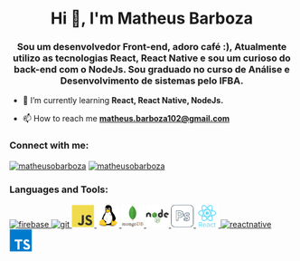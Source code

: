 <h1 align="center">Hi 👋, I'm Matheus Barboza</h1>
<h3 align="center">Sou um desenvolvedor Front-end, adoro café :), Atualmente utilizo as tecnologias React, React Native e sou um curioso do back-end com o NodeJs. Sou graduado no curso de Análise e Desenvolvimento de sistemas pelo IFBA.</h3>

- 🌱 I’m currently learning **React, React Native, NodeJs.**

- 📫 How to reach me **matheus.barboza102@gmail.com**

<h3 align="left">Connect with me:</h3>
<p align="left">
<a href="https://linkedin.com/in/matheusobarboza" target="blank"><img align="center" src="https://cdn.jsdelivr.net/npm/simple-icons@3.0.1/icons/linkedin.svg" alt="matheusobarboza" height="30" width="40" /></a>
<a href="https://instagram.com/matheusobarboza" target="blank"><img align="center" src="https://cdn.jsdelivr.net/npm/simple-icons@3.0.1/icons/instagram.svg" alt="matheusobarboza" height="30" width="40" /></a>
</p>

<h3 align="left">Languages and Tools:</h3>
<p align="left"> <a href="https://firebase.google.com/" target="_blank"> <img src="https://www.vectorlogo.zone/logos/firebase/firebase-icon.svg" alt="firebase" width="40" height="40"/> </a> <a href="https://git-scm.com/" target="_blank"> <img src="https://www.vectorlogo.zone/logos/git-scm/git-scm-icon.svg" alt="git" width="40" height="40"/> </a> <a href="https://developer.mozilla.org/en-US/docs/Web/JavaScript" target="_blank"> <img src="https://raw.githubusercontent.com/devicons/devicon/master/icons/javascript/javascript-original.svg" alt="javascript" width="40" height="40"/> </a> <a href="https://www.linux.org/" target="_blank"> <img src="https://raw.githubusercontent.com/devicons/devicon/master/icons/linux/linux-original.svg" alt="linux" width="40" height="40"/> </a> <a href="https://www.mongodb.com/" target="_blank"> <img src="https://raw.githubusercontent.com/devicons/devicon/master/icons/mongodb/mongodb-original-wordmark.svg" alt="mongodb" width="40" height="40"/> </a> <a href="https://nodejs.org" target="_blank"> <img src="https://raw.githubusercontent.com/devicons/devicon/master/icons/nodejs/nodejs-original-wordmark.svg" alt="nodejs" width="40" height="40"/> </a> <a href="https://www.photoshop.com/en" target="_blank"> <img src="https://raw.githubusercontent.com/devicons/devicon/master/icons/photoshop/photoshop-line.svg" alt="photoshop" width="40" height="40"/> </a> <a href="https://reactjs.org/" target="_blank"> <img src="https://raw.githubusercontent.com/devicons/devicon/master/icons/react/react-original-wordmark.svg" alt="react" width="40" height="40"/> </a> <a href="https://reactnative.dev/" target="_blank"> <img src="https://reactnative.dev/img/header_logo.svg" alt="reactnative" width="40" height="40"/> </a> <a href="https://www.typescriptlang.org/" target="_blank"> <img src="https://raw.githubusercontent.com/devicons/devicon/master/icons/typescript/typescript-original.svg" alt="typescript" width="40" height="40"/> </a> </p>
